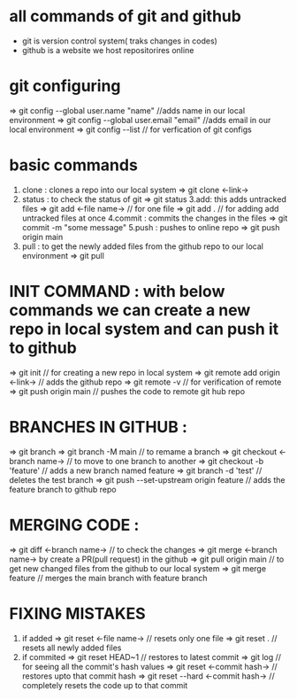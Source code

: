 # all commands of git and github

* git is version control system( traks changes in codes)
* github is a website we host repositorires online

# git configuring
=> git config --global user.name "name"             //adds name in our local environment
=> git config --global user.email "email"            //adds email in our local environment
=> git config --list                                            // for verfication of git configs

# basic commands
1. clone : clones a repo into our local system
=> git clone <-link->
2. status : to check the status of git
=> git status
3.add: this adds untracked files 
=> git add <-file name->                          // for one file
=> git add .                                             // for adding add untracked files at once
4.commit : commits the changes in the files
=> git commit -m "some message"
5.push : pushes to online repo
=> git push origin main
6. pull : to get the newly added files from the github repo to our local environment
=> git pull                                  

# INIT COMMAND : with below commands we can create a new repo in local system and can push it to github
=> git init                                                       // for creating a new repo in local system
=> git remote add origin <-link->                    // adds the github repo
=> git remote -v                                               // for verification of remote
=> git push origin main                                 // pushes the code to remote git hub repo

# BRANCHES IN GITHUB : 
=> git branch
=> git branch -M main                                          // to remame a branch
=> git checkout <-branch name->                          // to move to one branch to another
=> git checkout -b 'feature'                             // adds a new branch named feature
=> git branch -d 'test'                                    // deletes the test branch
=> git push --set-upstream origin feature        // adds the feature branch to github repo

# MERGING CODE :
=> git diff <-branch name->            // to check the changes
=> git merge <-branch  name->
by create a PR(pull request) in the github
=> git pull origin main                                 // to get new changed files from the github to our local system
=> git merge feature          // merges the main branch with feature branch

# FIXING MISTAKES
1. if added
=> git reset <-file name->      // resets only one file
=> git reset .                          // resets all newly added files
2. if commited
=> git reset HEAD~1                                  // restores to latest commit
=> git log                                              // for seeing all the commit's hash values
=> git reset <-commit hash->                // restores upto that commit hash
=> git reset --hard <-commit hash->        // completely resets the code up to that commit